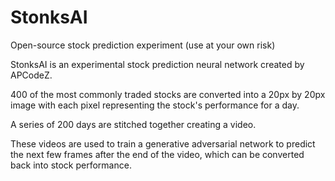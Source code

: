# StonksAI
Open-source stock prediction experiment (use at your own risk)

StonksAI is an experimental stock prediction neural network created by APCodeZ.

400 of the most commonly traded stocks are converted into a 20px by 20px image with each pixel representing the stock's performance for a day. 

A series of 200 days are stitched together creating a video.

These videos are used to train a generative adversarial network to predict the next few frames after the end of the video, which can be converted back into stock performance.
